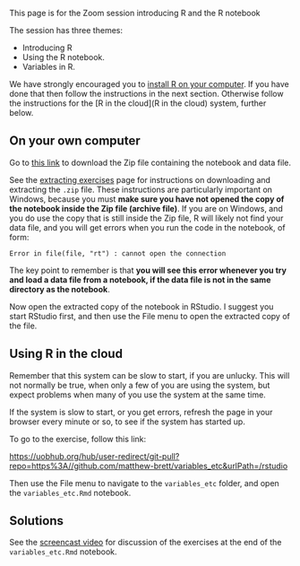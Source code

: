 This page is for the Zoom session introducing R and the R notebook

The session has three themes:

* Introducing R
* Using the R notebook.
* Variables in R.

We have strongly encouraged you to [install R on your
computer](installing-r-on-your-computer).  If you have done that then follow
the instructions in the next section.  Otherwise follow the instructions for
the [R in the cloud](R in the cloud) system, further below.

## On your own computer

Go to [this
link](https://github.com/matthew-brett/variables_etc/archive/master.zip) to
download the Zip file containing the notebook and data file.

See the [extracting exercises](extracting-exercises) page for instructions on
downloading and extracting the `.zip` file.  These instructions are
particularly important on Windows, because you must **make sure you have not
opened the copy of the notebook inside the Zip file (archive file)**.  If you
are on Windows, and you do use the copy that is still inside the Zip file,
R will likely not find your data file, and you will get errors when you run the code in the notebook, of form:

```
Error in file(file, "rt") : cannot open the connection
```

The key point to remember is that **you will see this error whenever you try
and load a data file from a notebook, if the data file is not in the same
directory as the notebook**.

Now open the extracted copy of the notebook in RStudio.  I suggest you start
RStudio first, and then use the File menu to open the extracted copy of the
file.

## Using R in the cloud

Remember that this system can be slow to start, if you are unlucky.  This will
not normally be true, when only a few of you are using the system, but expect
problems when many of you use the system at the same time.

If the system is slow to start, or you get errors, refresh the page in your
browser every minute or so, to see if the system has started up.

To go to the exercise, follow this link:

<https://uobhub.org/hub/user-redirect/git-pull?repo=https%3A//github.com/matthew-brett/variables_etc&urlPath=/rstudio>

Then use the File menu to navigate to the `variables_etc` folder, and open the
`variables_etc.Rmd` notebook.

## Solutions

See the [screencast
video](https://bham.cloud.panopto.eu/Panopto/Pages/Viewer.aspx?id=a127239f-4ff6-4eb7-8e1b-ad1a00f6e4ad)
for discussion of the exercises at the end of the `variables_etc.Rmd`
notebook.
